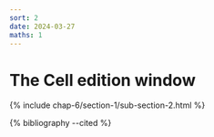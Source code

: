 ```yaml
---
sort: 2
date: 2024-03-27
maths: 1
---
```


# The Cell edition window

{% include chap-6/section-1/sub-section-2.html %}

{% bibliography --cited %}

